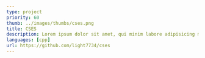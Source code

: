 ```yaml
---
type: project
priority: 60
thumb: ../images/thumbs/cses.png
title: CSES
description: Lorem ipsum dolor sit amet, qui minim labore adipisicing minim sint cillum sint consectetur cupidatat.
languages: [cpp]
url: https://github.com/light7734/cses
---
```

